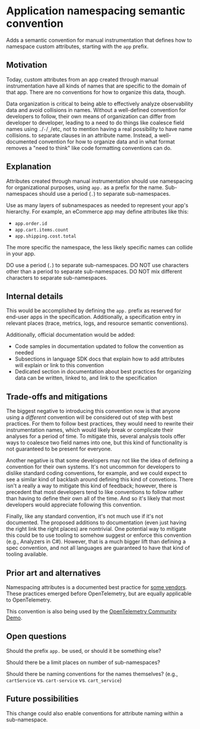 # Application namespacing semantic convention

Adds a semantic convention for manual instrumentation that defines how to namespace custom attributes, starting with the `app` prefix.

## Motivation

Today, custom attributes from an app created through manual instrumentation have all kinds of names that are specific to the domain of that app. There are no conventions for how to organize this data, though.

Data organization is critical to being able to effectively analyze observability data and avoid collisions in names. Without a well-defined convention for developers to follow, their own means of organization can differ from developer to developer, leading to a need to do things like coalesce field names using `.`/`-`/`_`/etc, not to mention having a real possibility to have name collisions. to separate clauses in an attribute name. Instead, a well-documented convention for how to organize data and in what format removes a "need to think" like code formatting conventions can do.

## Explanation

Attributes created through manual instrumentation should use namespacing for organizational purposes, using `app.` as a prefix for the name. Sub-namespaces should use a period (`.`) to separate sub-namespaces.

Use as many layers of subnamespaces as needed to represent your app's hierarchy. For example, an eCommerce app may define attributes like this:

* `app.order.id`
* `app.cart.items.count`
* `app.shipping.cost.total`

The more specific the namespace, the less likely specific names can collide in your app.

DO use a period (`.`) to separate sub-namespaces.
DO NOT use characters other than a period to separate sub-namespaces.
DO NOT mix different characters to separate sub-namespaces.

## Internal details

This would be accomplished by defining the `app.` prefix as reserved for end-user apps in the specification. Additionally, a specification entry in relevant places (trace, metrics, logs, and resource semantic conventions).

Additionally, official documentation would be added:

* Code samples in documentation updated to follow the convention as needed
* Subsections in language SDK docs that explain how to add attributes will explain or link to this convention
* Dedicated section in documentation about best practices for organizing data can be written, linked to, and link to the specification

## Trade-offs and mitigations

The biggest negative to introducing this convention now is that anyone using a _different_ convention will be considered out of step with best practices. For them to follow best practices, they would need to rewrite their instrumentation names, which would likely break or complicate their analyses for a period of time. To mitigate this, several analysis tools offer ways to coalesce two field names into one, but this kind of functionality is not guaranteed to be present for everyone.

Another negative is that some developers may not like the idea of defining a convention for their own systems. It's not uncommon for developers to dislike standard coding conventions, for example, and we could expect to see a similar kind of backlash around defining this kind of convetions. There isn't a really a way to mitigate this kind of feedback; however, there is precedent that most developers tend to like conventions to follow rather than having to define their own all of the time. And so it's likely that most developers would appreciate following this convention.

Finally, like any standard convention, it's not much use if it's not documented. The proposed additions to documentation (even just having the right link the right places) are nontrivial. One potential way to mitigate this could be to use tooling to somehow suggest or enforce this convention (e.g., Analyzers in C#). However, that is a much bigger lift than defining a spec convention, and not all languages are guaranteed to have that kind of tooling available.

## Prior art and alternatives

Namespacing attributes is a documented best practice for [some vendors](https://docs.honeycomb.io/getting-data-in/data-best-practices/#namespace-custom-fields). These practices emerged before OpenTelemetry, but are equally applicable to OpenTelemetry.

This convention is also being used by the [OpenTelemetry Community Demo](https://github.com/open-telemetry/opentelemetry-demo/blob/main/src/checkoutservice/main.go#L265-L267).

## Open questions

Should the prefix `app.` be used, or should it be something else?

Should there be a limit places on number of sub-namespaces?

Should there be naming conventions for the names themselves? (e.g., `cartService` vs. `cart-service` vs. `cart_service`)

## Future possibilities

This change could also enable conventions for attribute naming within a sub-namespace.
